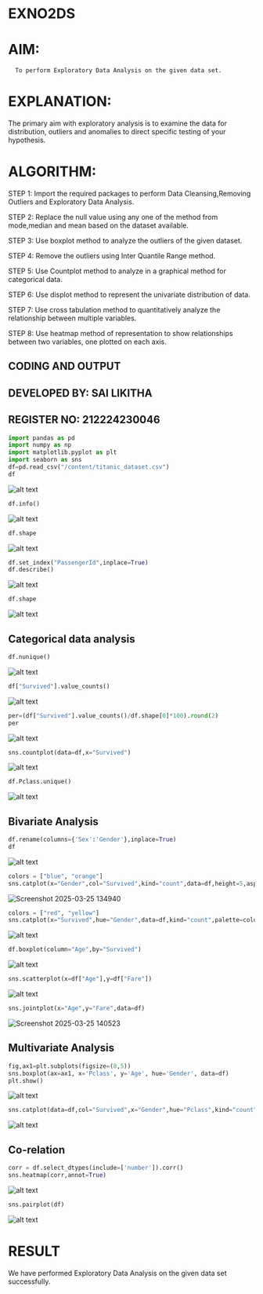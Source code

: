 # EXNO2DS
# AIM:
      To perform Exploratory Data Analysis on the given data set.
      
# EXPLANATION:
  The primary aim with exploratory analysis is to examine the data for distribution, outliers and anomalies to direct specific testing of your hypothesis.
  
# ALGORITHM:
STEP 1: Import the required packages to perform Data Cleansing,Removing Outliers and Exploratory Data Analysis.

STEP 2: Replace the null value using any one of the method from mode,median and mean based on the dataset available.

STEP 3: Use boxplot method to analyze the outliers of the given dataset.

STEP 4: Remove the outliers using Inter Quantile Range method.

STEP 5: Use Countplot method to analyze in a graphical method for categorical data.

STEP 6: Use displot method to represent the univariate distribution of data.

STEP 7: Use cross tabulation method to quantitatively analyze the relationship between multiple variables.

STEP 8: Use heatmap method of representation to show relationships between two variables, one plotted on each axis.

## CODING AND OUTPUT

## DEVELOPED BY: SAI LIKITHA
## REGISTER NO: 212224230046

```python
import pandas as pd
import numpy as np
import matplotlib.pyplot as plt
import seaborn as sns
df=pd.read_csv("/content/titanic_dataset.csv")
df
```
![alt text](<Screenshot 2025-03-25 110054.png>)


```python
df.info()
```
![alt text](<Screenshot 2025-03-25 110231.png>)

```python
df.shape 
```
![alt text](<Screenshot 2025-03-25 110414.png>)

```python
df.set_index("PassengerId",inplace=True)
df.describe() 
```
![alt text](<Screenshot 2025-03-25 110620.png>)


```python
df.shape
```
![alt text](<Screenshot 2025-03-25 110717.png>)


## Categorical data analysis

```python
df.nunique()
```
![alt text](<Screenshot 2025-03-25 110808.png>)

```python
df["Survived"].value_counts()
```
![alt text](<Screenshot 2025-03-25 110858.png>)

```python
per=(df["Survived"].value_counts()/df.shape[0]*100).round(2)
per
```
![alt text](<Screenshot 2025-03-25 110947.png>)


```python
sns.countplot(data=df,x="Survived")
```
![alt text](<Screenshot 2025-03-25 111033.png>)

```python
df.Pclass.unique()
```
![alt text](<Screenshot 2025-03-25 111121.png>)


## Bivariate Analysis

```python
df.rename(columns={'Sex':'Gender'},inplace=True)
df
```
![alt text](<Screenshot 2025-03-25 111407.png>)

```python
colors = ["blue", "orange"] 
sns.catplot(x="Gender",col="Survived",kind="count",data=df,height=5,aspect=.7,color='violet')
```
![Screenshot 2025-03-25 134940](https://github.com/user-attachments/assets/e4d7c7c2-844e-4910-a8ee-ccaab1aadf52)

```python
colors = ["red", "yellow"]
sns.catplot(x="Survived",hue="Gender",data=df,kind="count",palette=colors)

```
![alt text](<Screenshot 2025-03-25 111600.png>)

```python
df.boxplot(column="Age",by="Survived")
```
![alt text](<Screenshot 2025-03-25 111703.png>)

```python
sns.scatterplot(x=df["Age"],y=df["Fare"])
```

![alt text](<Screenshot 2025-03-25 111749-1.png>)

```python
sns.jointplot(x="Age",y="Fare",data=df)
```
![Screenshot 2025-03-25 140523](https://github.com/user-attachments/assets/dfd9381a-8a60-433e-a858-68356c5d520e)

## Multivariate Analysis

```python
fig,ax1=plt.subplots(figsize=(8,5))
sns.boxplot(ax=ax1, x='Pclass', y='Age', hue='Gender', data=df)
plt.show()
```
![alt text](<Screenshot 2025-03-25 112138.png>)

```python
sns.catplot(data=df,col="Survived",x="Gender",hue="Pclass",kind="count")
```
![alt text](<Screenshot 2025-03-25 112225.png>)

## Co-relation

```python
corr = df.select_dtypes(include=['number']).corr()
sns.heatmap(corr,annot=True)
```
![alt text](<Screenshot 2025-03-25 112354.png>)

```python
sns.pairplot(df)
```
![alt text](<Screenshot 2025-03-25 112528.png>)


# RESULT
We have performed Exploratory Data Analysis on the given data set successfully.

